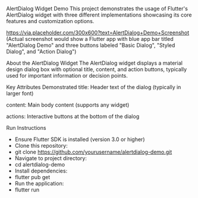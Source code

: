 AlertDialog Widget Demo
This project demonstrates the usage of Flutter's AlertDialog widget with three different implementations showcasing its core features and customization options.

https://via.placeholder.com/300x600?text=AlertDialog+Demo+Screenshot
(Actual screenshot would show a Flutter app with blue app bar titled "AlertDialog Demo" and three buttons labeled "Basic Dialog", "Styled Dialog", and "Action Dialog")

About the AlertDialog Widget
The AlertDialog widget displays a material design dialog box with optional title, content, and action buttons, typically used for important information or decision points.

Key Attributes Demonstrated
title: Header text of the dialog (typically in larger font)

content: Main body content (supports any widget)

actions: Interactive buttons at the bottom of the dialog

Run Instructions
- Ensure Flutter SDK is installed (version 3.0 or higher)
- Clone this repository:
- git clone https://github.com/yourusername/alertdialog-demo.git
- Navigate to project directory:
- cd alertdialog-demo
- Install dependencies:
- flutter pub get
- Run the application:
- flutter run
